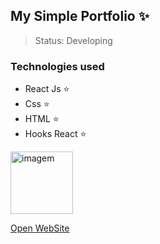 ## My Simple Portfolio ✨

> Status: Developing

### Technologies used

+ React Js ⭐
+ Css ⭐
+ HTML ⭐
+ Hooks React ⭐

<img width="100" src="https://w7.pngwing.com/pngs/79/518/png-transparent-js-react-js-logo-react-react-native-logos-icon-thumbnail.png" alt="imagem"/>

<a href="https://rafaelfsouza.netlify.app/">Open WebSite</a>
